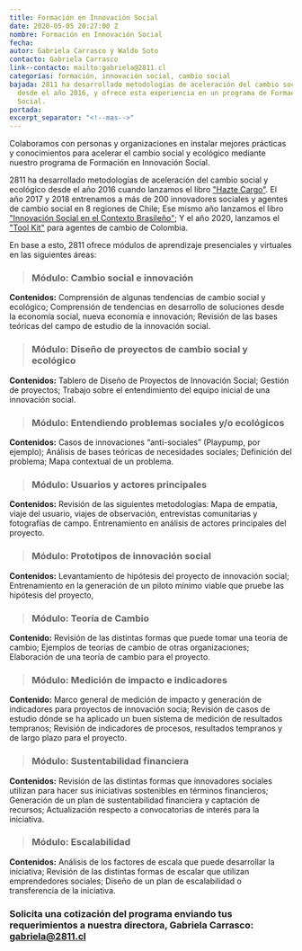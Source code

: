 ```yaml
---
title: Formación en Innovación Social
date: 2020-05-05 20:27:00 Z
nombre: Formación en Innovación Social
fecha: 
autor: Gabriela Carrasco y Waldo Soto
contacto: Gabriela Carrasco
link--contacto: mailto:gabriela@2811.cl
categorías: formación, innovación social, cambio social
bajada: 2811 ha desarrollado metodologías de aceleración del cambio social y ecológico
  desde el año 2016, y ofrece esta experiencia en un programa de Formación de Innovación
  Social.
portada: 
excerpt_separator: "<!--mas-->"
---
```


Colaboramos con personas y organizaciones en instalar mejores prácticas y conocimientos para acelerar el cambio social y ecológico mediante nuestro programa de Formación en Innovación Social.

<!--mas-->

2811 ha desarrollado metodologías de aceleración del cambio social y ecológico desde el año 2016 cuando lanzamos el libro ["Hazte Cargo"](https://www.researchgate.net/publication/322250772_Hazte_Cargo_Guia_para_emprendedores_sociales). El año 2017 y 2018 entrenamos a más de 200 innovadores sociales y agentes de cambio social en 8 regiones de Chile; Ese mismo año lanzamos el libro ["Innovación Social en el Contexto Brasileño"](https://www.researchgate.net/publication/326464814_EMPREENDEDORISMO_SOCIAL_E_INOVACAO_SOCIAL_NO_CONTEXTO_BRASILEIRO); Y el año 2020, lanzamos el ["Tool Kit"](https://2811.cl/2020/04/14/tookit/) para agentes de cambio de Colombia.

En base a esto, 2811 ofrece módulos de aprendizaje presenciales y virtuales en las siguientes áreas:

> ### Módulo: Cambio social e innovación

**Contenidos:** Comprensión de algunas tendencias de cambio social y ecológico; Comprensión de tendencias en desarrollo de soluciones desde la economía social, nueva economía e innovación; Revisión de las bases teóricas del campo de estudio de la innovación social.

> ### Módulo: Diseño de proyectos de cambio social y ecológico

**Contenidos:** Tablero de Diseño de Proyectos de Innovación Social; Gestión de proyectos; Trabajo sobre el entendimiento del equipo inicial de una innovación social.

> ### Módulo: Entendiendo problemas sociales y/o ecológicos

**Contenidos:** Casos de innovaciones “anti-sociales” (Playpump, por ejemplo); Análisis de bases teóricas de necesidades sociales; Definición del problema; Mapa contextual de un problema.

> ### Módulo: Usuarios y actores principales

**Contenidos:** Revisión de las siguientes metodologías: Mapa de empatía, viaje del usuario, viajes de observación, entrevistas comunitarias y fotografías de campo. Entrenamiento en análisis de actores principales del proyecto.

> ### Módulo: Prototipos de innovación social

**Contenidos:** Levantamiento de hipótesis del proyecto de innovación social; Entrenamiento en la generación de un piloto mínimo viable que pruebe las hipótesis del proyecto,

> ### Módulo: Teoría de Cambio

**Contenido:** Revisión de las distintas formas que puede tomar una teoría de cambio; Ejemplos de teorías de cambio de otras organizaciones; Elaboración de una teoría de cambio para el proyecto.

> ### Módulo: Medición de impacto e indicadores

**Contenido:** Marco general de medición de impacto y generación de indicadores para proyectos de innovación socia; Revisión de casos de estudio dónde se ha aplicado un buen sistema de medición de resultados tempranos; Revisión de indicadores de procesos, resultados tempranos y de largo plazo para el proyecto.

> ### Módulo: Sustentabilidad financiera

**Contenidos:** Revisión de las distintas formas que innovadores sociales utilizan para hacer sus iniciativas sostenibles en términos financieros; Generación de un plan de sustentabilidad financiera y captación de recursos; Actualización respecto a convocatorias de interés para la iniciativa.

> ### Módulo: Escalabilidad

**Contenidos:** Análisis de los factores de escala que puede desarrollar la iniciativa; Revisión de las distintas formas de escalar que utilizan emprendedores sociales; Diseño de un plan de escalabilidad o transferencia de la iniciativa.

### **Solicita una cotización del programa enviando tus requerimientos a nuestra directora, Gabriela Carrasco: gabriela@2811.cl**